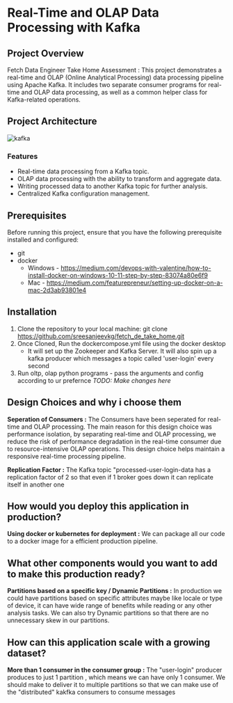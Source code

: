 # Real-Time and OLAP Data Processing with Kafka

## Project Overview

Fetch Data Engineer Take Home Assessment : This project demonstrates a real-time and OLAP (Online Analytical Processing) data processing pipeline using Apache Kafka. It includes two separate consumer programs for real-time and OLAP data processing, as well as a common helper class for Kafka-related operations.

## Project Architecture

![kafka](https://github.com/sreesanjeevkg/fetch_de_take_home/assets/32449066/6e706d61-ad94-4fe9-bfdd-2237691ef9f8)

### Features

- Real-time data processing from a Kafka topic.
- OLAP data processing with the ability to transform and aggregate data.
- Writing processed data to another Kafka topic for further analysis.
- Centralized Kafka configuration management.

## Prerequisites

Before running this project, ensure that you have the following prerequisite installed and configured:


- git
- docker
  - Windows - https://medium.com/devops-with-valentine/how-to-install-docker-on-windows-10-11-step-by-step-83074a80e6f9
  - Mac - https://medium.com/featurepreneur/setting-up-docker-on-a-mac-2d3ab93801e4
          

## Installation

1. Clone the repository to your local machine: git clone https://github.com/sreesanjeevkg/fetch_de_take_home.git
2. Once Cloned, Run the dockercompose.yml file using the docker desktop
     - It will set up the Zookeeper and Kafka Server. It will also spin up a kafka producer which messages a topic called 'user-login' every second
3. Run oltp, olap python programs - pass the arguments and config according to ur prefernce _TODO: Make changes here_

## Design Choices and why i choose them

**Seperation of Consumers :** The Consumers have been seperated for real-time and OLAP processing. The main reason for this design choice was performance isolation, by separating real-time and OLAP processing, we reduce the risk of performance degradation in the real-time consumer due to resource-intensive OLAP operations. This design choice helps maintain a responsive real-time processing pipeline.

**Replication Factor :** The Kafka topic "processed-user-login-data has a replication factor of 2 so that even if 1 broker goes down it can replicate itself in another one

## How would you deploy this application in production?

**Using docker or kubernetes for deployment :** We can package all our code to a docker image for a efficient production pipeline.

## What other components would you want to add to make this production ready?


**Partitions based on a specific key / Dynamic Partitions :** In production we could have partitions based on specific attributes maybe like locale or type of device, it can have wide range of benefits while reading or any other analysis tasks. We can also try Dynamic partitions so that there are no unnecessary skew in our partitions.


## How can this application scale with a growing dataset?

**More than 1 consumer in the consumer group :** The "user-login" producer produces to just 1 partition , which means we can have only 1 consumer. We should make to deliver it to multiple partitions so that we can make use of the "distributed" kakfka consumers to consume messages


